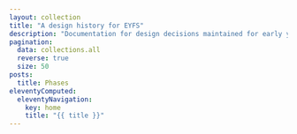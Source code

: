 ```yaml
---
layout: collection
title: "A design history for EYFS"
description: "Documentation for design decisions maintained for early years foundation stage framework (EYFS). "
pagination:
  data: collections.all
  reverse: true
  size: 50
posts:
  title: Phases
eleventyComputed:
  eleventyNavigation:
    key: home
    title: "{{ title }}"
---
```

